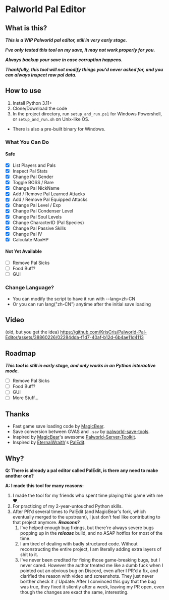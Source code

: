 # Palworld Pal Editor

## What is this?

***This is a WIP Palworld pal editor, still in very early stage.***

***I've only tested this tool on my save, it may not work properly for you.***

***Always backup your save in case corruption happens.***

***Thankfully, this tool will not modify things you'd never asked for, and you can always inspect raw pal data.***

## How to use

1. Install Python 3.11+
2. Clone/Download the code
3. In the project directory, run `setup_and_run.ps1` for Windows Powershell, or `setup_and_run.sh` on Unix-like OS.

- There is also a pre-built binary for Windows.

### What You Can Do

#### Safe

- [x] List Players and Pals
- [x] Inspect Pal Stats
- [x] Change Pal Gender
- [x] Toggle BOSS / Rare
- [x] Change Pal NickName
- [x] Add / Remove Pal Learned Attacks
- [x] Add / Remove Pal Equipped Attacks
- [x] Change Pal Level / Exp
- [x] Change Pal Condenser Level
- [x] Change Pal Soul Levels
- [x] Change CharacterID (Pal Species)
- [x] Change Pal Passive Skills
- [x] Change Pal IV
- [x] Calculate MaxHP

#### Not Yet Available

- [ ] Remove Pal Sicks
- [ ] Food Buff?
- [ ] GUI

### Change Language?

- You can modify the script to have it run with --lang=zh-CN
- Or you can run lang("zh-CN") anytime after the initial save loading

## Video

(old, but you get the idea) <https://github.com/KrisCris/Palworld-Pal-Editor/assets/38860226/02284dda-f1d7-40af-b12d-6b4ae11d4113>

## Roadmap

***This tool is still in early stage, and only works in an Python interactive mode.***

- [ ] Remove Pal Sicks
- [ ] Food Buff?
- [ ] GUI
- [ ] More Stuff...

## Thanks

- Fast game save loading code by [MagicBear](https://github.com/magicbear).
- Save conversion between GVAS and `.sav` by [palworld-save-tools](https://github.com/cheahjs/palworld-save-tools).
- Inspired by [MagicBear](https://github.com/magicbear)'s awesome [Palworld-Server-Toolkit](https://github.com/magicbear/palworld-server-toolkit).
- Inspired by [EternalWraith](https://github.com/EternalWraith)'s [PalEdit](https://github.com/EternalWraith/PalEdit).

## Why?

**Q: There is already a pal editor called PalEdit, is there any need to make another one?**

**A: I made this tool for many reasons:**

1. I made the tool for my friends who spent time playing this game with me ❤.
2. For practicing of my 2-year-untouched Python skills.
3. After PR'd several times to PalEdit (and MagicBear's fork, which eventually merged to the upstream), I just don't feel like contributing to that project anymore. ***Reasons?***
   1. I've helped enough bug fixings, but there're always severe bugs popping up in the ***release*** build, and no ASAP hotfixs for most of the time.
   2. I am tired of dealing with badly structured code. Without reconstructing the entire project, I am literally adding extra layers of shit to it.
   3. I've never been credited for fixing those game-breaking bugs, but I never cared. However the author treated me like a dumb fuck when I pointed out an obvious bug on Discord, even after I PR'd a fix, and clarified the reason with video and screenshots. They just never borther check it :/ Update: After I convinced this guy that the bug was true, they fixed it sliently after a week, leaving my PR open, even though the changes are exact the same, interesting.
